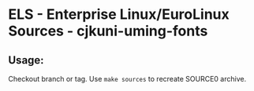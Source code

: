 # ELS - Enterprise Linux/EuroLinux Sources - cjkuni-uming-fonts
 
## Usage:
  Checkout branch or tag. Use `make sources` to recreate  SOURCE0 archive.
